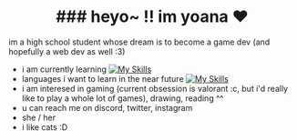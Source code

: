 <h1 align="center">### heyo~ !! im yoana ♥</h1>

 im a high school student whose dream is to become a game dev (and hopefully a web dev as well :3)

- i am currently learning [![My Skills](https://skillicons.dev/icons?i=java&theme=dark)](https://skillicons.dev)
- languages i want to learn in the near future [![My Skills](https://skillicons.dev/icons?i=js,html,css,cs&theme=dark)](https://skillicons.dev)
- i am interesed in gaming (current obsession is valorant :c, but i'd really like to play a whole lot of games), drawing, reading ^^ 
- u can reach me on discord, twitter, instagram
- she / her
- i like cats :D

